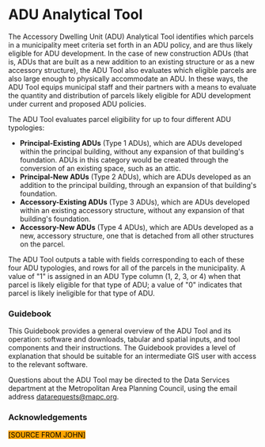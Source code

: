 # ADU Analytical Tool

The Accessory Dwelling Unit (ADU) Analytical Tool identifies which parcels in a municipality meet criteria set forth in an ADU policy, and are thus likely eligible for ADU development. In the case of new construction ADUs (that is, ADUs that are built as a new addition to an existing structure or as a new accessory structure), the ADU Tool also evaluates which eligible parcels are also large enough to physically accommodate an ADU. In these ways, the ADU Tool equips municipal staff and their partners with a means to evaluate the quantity and distribution of parcels likely eligible for ADU development under current and proposed ADU policies.

The ADU Tool evaluates parcel eligibility for up to four different ADU typologies:

* **Principal-Existing ADUs** (Type 1 ADUs), which are ADUs developed within the principal building, without any expansion of that building's foundation. ADUs in this category would be created through the conversion of an existing space, such as an attic.&#x20;
* **Principal-New ADUs** (Type 2 ADUs), which are ADUs developed as an addition to the principal building, through an expansion of that building's foundation.
* **Accessory-Existing ADUs** (Type 3 ADUs), which are ADUs developed within an existing accessory structure, without any expansion of that building's foundation.&#x20;
* **Accessory-New ADUs** (Type 4 ADUs), which are ADUs developed as a new, accessory structure, one that is detached from all other structures on the parcel.

The ADU Tool outputs a table with fields corresponding to each of these four ADU typologies, and rows for all of the parcels in the municipality. A value of "1" is assigned in an ADU Type column (1, 2, 3, or 4) when that parcel is likely eligible for that type of ADU; a value of "0" indicates that parcel is likely ineligible for that type of ADU.&#x20;

### Guidebook&#x20;

This Guidebook provides a general overview of the ADU Tool and its operation: software and downloads, tabular and spatial inputs, and tool components and their instructions. The Guidebook provides a level of explanation that should be suitable for an intermediate GIS user with access to the relevant software.

Questions about the ADU Tool may be directed to the Data Services department at the Metropolitan Area Planning Council, using the email address datarequests@mapc.org.

### Acknowledgements

<mark style="background-color:orange;">\[SOURCE FROM JOHN]</mark>
